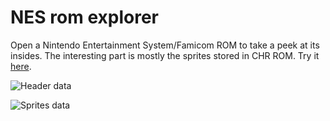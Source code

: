 # NES rom explorer

Open a Nintendo Entertainment System/Famicom ROM to take a peek at its insides. The interesting part is mostly the sprites stored in CHR ROM. Try it [here](http://merwanachibet.net/nes-rom/).

![Header data](https://raw.githubusercontent.com/merwaaan/nes-rom/master/doc/header.png)

![Sprites data](https://raw.githubusercontent.com/merwaaan/nes-rom/master/doc/chr.png)